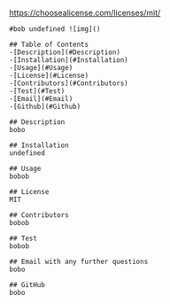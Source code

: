 https://choosealicense.com/licenses/mit/
    
    #bob undefined ![img]()

    ## Table of Contents
    -[Description](#Description)
    -[Installation](#Installation)
    -[Usage](#Usage)
    -[License](#License)
    -[Contributors](#Contributors)
    -[Test](#Test)
    -[Email](#Email)
    -[Github](#Github)

    ## Description
    bobo

    ## Installation
    undefined

    ## Usage
    bobob

    ## License
    MIT

    ## Contributors
    bobob

    ## Test
    bobob

    ## Email with any further questions
    bobo

    ## GitHub
    bobo

    